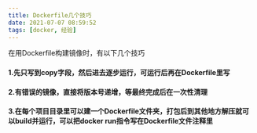 ```yaml
---
title: Dockerfile几个技巧
date: 2021-07-07 08:59:52
tags: [docker, 经验]
---
```

在用Dockerfile构建镜像时，有以下几个技巧

#### 1.先只写到copy字段，然后进去逐步运行，可运行后再在Dockerfile里写

#### 2.有错误的镜像，直接将版本号递增，等最终完成后在一次性清理

#### 3.在每个项目目录里可以建一个Dockerfile文件夹，打包后到其他地方解压就可以build并运行，可以把docker run指令写在Dockerfile文件注释里
